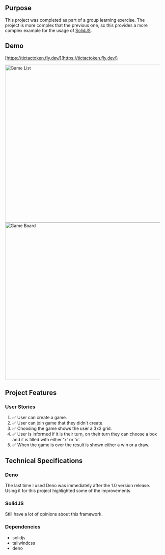 ## Purpose

This project was completed as part of a group learning exercise. The project is more complex that the previous one, so this provides a more complex example for the usage of [SolidJS](https://www.solidjs.com/).

## Demo

[https://tictactoken.fly.dev/](https://tictactoken.fly.dev/)

<img src="https://user-images.githubusercontent.com/14803/152296779-d2bf6d7d-e132-4078-90fd-69004492d021.png" width="512" alt="Game List" />
<img src="https://user-images.githubusercontent.com/14803/152296854-8ebb1c3e-28dd-40dd-aca6-feac5cb41ff3.png" width="512" alt="Game Board" />

## Project Features

### User Stories

1. ✅ User can create a game.
2. ✅ User can join game that they didn't create.
3. ✅ Choosing the game shows the user a 3x3 grid.
4. ✅ User is informed if it is their turn, on their turn they can choose a box and it is filled with either 'x' or 'o'.
5. ✅ When the game is over the result is shown either a win or a draw.

## Technical Specifications

### Deno

The last time I used Deno was immediately after the 1.0 version release. Using it for this project highlighted some of the improvements.

### SolidJS

Still have a lot of opinions about this framework.

### Dependencies

- solidjs
- tailwindcss
- deno
